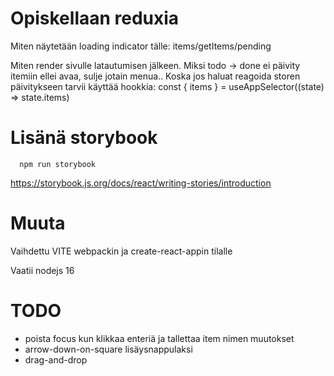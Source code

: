 # Opiskellaan reduxia

Miten näytetään loading indicator tälle: items/getItems/pending

Miten render sivulle latautumisen jälkeen.
Miksi todo -> done ei päivity itemiin ellei avaa, sulje jotain menua..
Koska jos haluat reagoida storen päivitykseen tarvii käyttää hookkia:
const { items } = useAppSelector((state) => state.items)

# Lisänä storybook

      npm run storybook

https://storybook.js.org/docs/react/writing-stories/introduction

# Muuta

Vaihdettu VITE webpackin ja create-react-appin tilalle

Vaatii nodejs 16

# TODO

- poista focus kun klikkaa enteriä ja tallettaa item nimen muutokset
- arrow-down-on-square lisäysnappulaksi
- drag-and-drop
